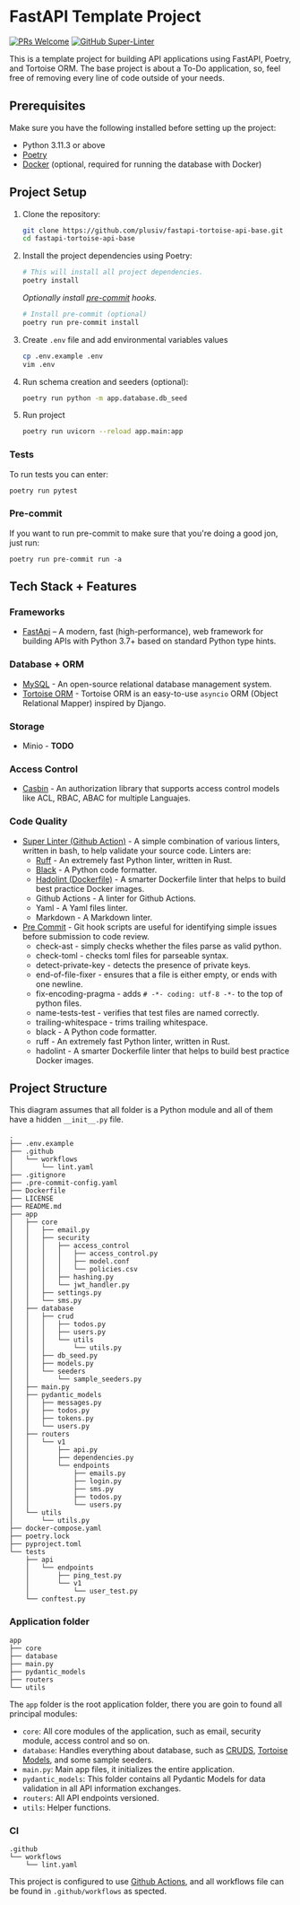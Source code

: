 # FastAPI Template Project

[![PRs Welcome](https://img.shields.io/badge/PRs-welcome-brightgreen.svg?style=flat-square)](https://makeapullrequest.com)
[![GitHub Super-Linter](https://github.com/plusiv/fastapi-tortoise-api-base/actions/workflows/lint.yaml/badge.svg)](https://github.com/marketplace/actions/super-linter)

This is a template project for building API applications using FastAPI, Poetry, and Tortoise ORM. The base project is about a To-Do application, so, feel free of removing every line of code outside of your needs.

## Prerequisites

Make sure you have the following installed before setting up the project:

- Python 3.11.3 or above
- [Poetry](https://python-poetry.org/)
- [Docker](https://www.docker.com/) (optional, required for running the database with Docker)

## Project Setup

1. Clone the repository:

   ```bash
   git clone https://github.com/plusiv/fastapi-tortoise-api-base.git
   cd fastapi-tortoise-api-base
   ````

2. Install the project dependencies using Poetry:

    ```bash
    # This will install all project dependencies.
    poetry install
    ```

    _Optionally install [pre-commit](https://pre-commit.com/) hooks._

    ```bash
    # Install pre-commit (optional)
    poetry run pre-commit install
    ```

3. Create `.env` file and add environmental variables values

    ```bash
    cp .env.example .env
    vim .env
    ```

4. Run schema creation and seeders (optional):

    ```bash
    poetry run python -m app.database.db_seed
    ```

5. Run project

    ```bash
    poetry run uvicorn --reload app.main:app
    ```

### Tests

To run tests you can enter:

```bash
poetry run pytest
```

### Pre-commit

If you want to run pre-commit to make sure that you're doing a good jon, just run:

```shell
poetry run pre-commit run -a
```

## Tech Stack + Features

### Frameworks

- [FastApi](https://fastapi.tiangolo.com/lo/) – A modern, fast (high-performance), web framework for building APIs with Python 3.7+ based on standard Python type hints.

### Database + ORM

- [MySQL](https://www.mysql.com/) - An open-source relational database management system.
- [Tortoise ORM](https://tortoise.github.io/) - Tortoise ORM is an easy-to-use `asyncio` ORM (Object Relational Mapper) inspired by Django.

### Storage

- Minio - __TODO__

### Access Control

- [Casbin](https://github.com/casbin/pycasbin) - An authorization library that supports access control models like ACL, RBAC, ABAC for multiple Languajes.

### Code Quality

- [Super Linter (Github Action)](https://github.com/marketplace/actions/super-linter) - A simple combination of various linters, written in bash, to help validate your source code. Linters are:
  - [Ruff](https://beta.ruff.rs/docs/) - An extremely fast Python linter, written in Rust.
  - [Black](https://github.com/psf/black) - A Python code formatter.
  - [Hadolint (Dockerfile)](https://github.com/hadolint/hadolint) - A smarter Dockerfile linter that helps to build best practice Docker images.
  - Github Actions - A linter for Github Actions.
  - Yaml - A Yaml files linter.
  - Markdown - A Markdown linter.
- [Pre Commit](https://pre-commit.com/) - Git hook scripts are useful for identifying simple issues before submission to code review.
  - check-ast - simply checks whether the files parse as valid python.
  - check-toml - checks toml files for parseable syntax.
  - detect-private-key - detects the presence of private keys.
  - end-of-file-fixer - ensures that a file is either empty, or ends with one newline.
  - fix-encoding-pragma - adds `# -*- coding: utf-8 -*-` to the top of python files.
  - name-tests-test - verifies that test files are named correctly.
  - trailing-whitespace - trims trailing whitespace.
  - black - A Python code formatter.
  - ruff - An extremely fast Python linter, written in Rust.
  - hadolint - A smarter Dockerfile linter that helps to build best practice Docker images.

## Project Structure

This diagram assumes that all folder is a Python module and all of them have a hidden `__init__.py` file.
<!-- You can generate this tree diagram by running: tree -I __pycache__ -I __init__.py -I .git -I .env -I .ruff_cache -I migrations -I .pytest_cache -a . -->

```shell
.
├── .env.example
├── .github
│   └── workflows
│       └── lint.yaml
├── .gitignore
├── .pre-commit-config.yaml
├── Dockerfile
├── LICENSE
├── README.md
├── app
│   ├── core
│   │   ├── email.py
│   │   ├── security
│   │   │   ├── access_control
│   │   │   │   ├── access_control.py
│   │   │   │   ├── model.conf
│   │   │   │   └── policies.csv
│   │   │   ├── hashing.py
│   │   │   └── jwt_handler.py
│   │   ├── settings.py
│   │   └── sms.py
│   ├── database
│   │   ├── crud
│   │   │   ├── todos.py
│   │   │   ├── users.py
│   │   │   └── utils
│   │   │       └── utils.py
│   │   ├── db_seed.py
│   │   ├── models.py
│   │   └── seeders
│   │       └── sample_seeders.py
│   ├── main.py
│   ├── pydantic_models
│   │   ├── messages.py
│   │   ├── todos.py
│   │   ├── tokens.py
│   │   └── users.py
│   ├── routers
│   │   └── v1
│   │       ├── api.py
│   │       ├── dependencies.py
│   │       └── endpoints
│   │           ├── emails.py
│   │           ├── login.py
│   │           ├── sms.py
│   │           ├── todos.py
│   │           └── users.py
│   └── utils
│       └── utils.py
├── docker-compose.yaml
├── poetry.lock
├── pyproject.toml
└── tests
    ├── api
    │   └── endpoints
    │       ├── ping_test.py
    │       └── v1
    │           └── user_test.py
    └── conftest.py
```

### Application folder

```shell
app
├── core
├── database
├── main.py
├── pydantic_models
├── routers
└── utils
```

The `app` folder is the root application folder, there you are goin to found all principal modules:

- `core`: All core modules of the application, such as email, security module, access control and so on.
- `database`: Handles everything about database, such as [CRUDS](https://www.sumologic.com/glossary/crud/), [Tortoise Models](https://tortoise.github.io/models.html), and some sample seeders.
- `main.py`: Main app files, it initializes the entire application.
- `pydantic_models`: This folder contains all Pydantic Models for data validation in all API information exchanges.
- `routers`: All API endpoints versioned.
- `utils`: Helper functions.

### CI

```shell
.github
└── workflows
    └── lint.yaml
```

This project is configured to use [Github Actions](https://github.com/features/actions), and all workflows file can be found in `.github/workflows` as spected.
